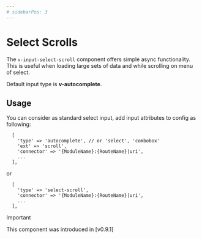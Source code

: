 ```yaml
---
# sidebarPos: 3
---
```

# Select Scrolls <Badge type="tip" text="^0.9.1" />

The `v-input-select-scroll` component offers simple async functionality. This is useful when loading large sets of data and while scrolling on menu of select. 

Default input type is **v-autocomplete**.

## Usage
You can consider as standard select input, add input attributes to config as following:
```
  [
    'type' => 'autocomplete', // or 'select', 'combobox'
    'ext' => 'scroll',
    'connector' => '{ModuleName}:{RouteName}|uri',
    ...
  ],
```
or
```
  [
    'type' => 'select-scroll',
    'connector' => '{ModuleName}:{RouteName}|uri',
    ...
  ],
```

> [!IMPORTANT]
> This component was introduced in [v0.9.1]


### 
